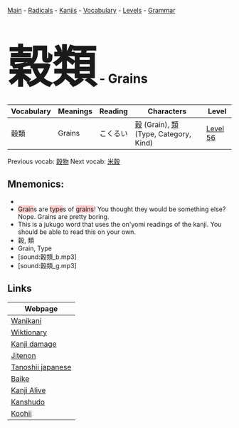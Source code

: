 <style> bigfont {font-size: 100px}</style>
[Main](../README.md) -
[Radicals](../radicals.md) -
[Kanjis](../kanjis.md) -
[Vocabulary](../vocabulary.md) -
[Levels](../levels.md) -
[Grammar](../grammar.md)
# <bigfont> 穀類</bigfont> - Grains 

| Vocabulary | Meanings | Reading | Characters | Level |
| --- | --- | --- | --- | --- |
| 穀類 | Grains | こくるい |  [穀](../kanjis/穀.md) (Grain), [類](../kanjis/類.md) (Type, Category, Kind) | [Level 56](../levels/wk_level56.md) |

Previous vocab: [穀物](穀物.md) Next vocab: [米穀](米穀.md) 

## Mnemonics:

* 
* <span style="background-color:#ffcccb"> Grain</span>s are <span style="background-color:#ffcccb"> type</span>s of <span style="background-color:#ffcccb"> grains</span>! You thought they would be something else? Nope. Grains are pretty boring.
* This is a jukugo word that uses the on'yomi readings of the kanji. You should be able to read this on your own.
* 穀, 類
* Grain, Type
* [sound:穀類_b.mp3]
* [sound:穀類_g.mp3]


## Links 

| Webpage |
| --- |
| [Wanikani          ](https://www.wanikani.com/kanji/穀類) |
| [Wiktionary        ](https://en.wiktionary.org/wiki/穀類) |
| [Kanji damage      ](http://www.kanjidamage.com/kanji/search?utf8=✓&q=穀類) |
| [Jitenon           ](https://jitenon.com/kanji/穀類) |
| [Tanoshii japanese ](https://www.tanoshiijapanese.com/dictionary/kanji.cfm?k=穀類) |
| [Baike             ](https://baike.baidu.com/item/穀類) |
| [Kanji Alive       ](https://app.kanjialive.com/穀類) |
| [Kanshudo          ](https://www.kanshudo.com/searchmn?q=穀類) |
| [Koohii            ](https://kanji.koohii.com/study/kanji/穀類) |
